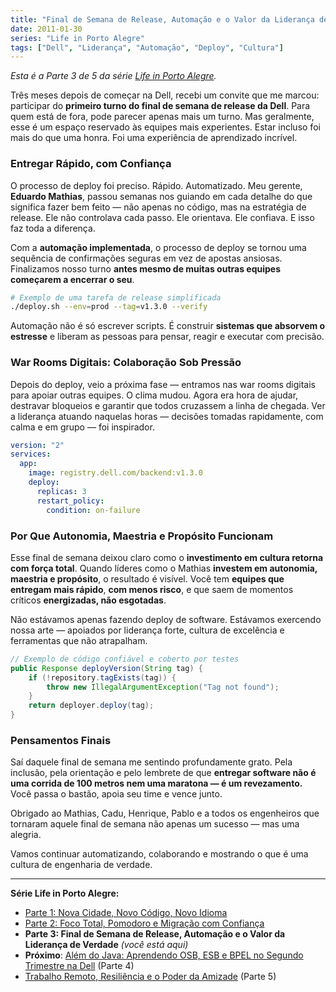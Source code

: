```yaml
---
title: "Final de Semana de Release, Automação e o Valor da Liderança de Verdade"
date: 2011-01-30
series: "Life in Porto Alegre"
tags: ["Dell", "Liderança", "Automação", "Deploy", "Cultura"]
---
```


_Esta é a Parte 3 de 5 da série [Life in Porto Alegre](/pt/series/life-in-porto-alegre/)._

Três meses depois de começar na Dell, recebi um convite que me marcou: participar do **primeiro turno do final de semana de release da Dell**. Para quem está de fora, pode parecer apenas mais um turno. Mas geralmente, esse é um espaço reservado às equipes mais experientes. Estar incluso foi mais do que uma honra. Foi uma experiência de aprendizado incrível.

### Entregar Rápido, com Confiança

O processo de deploy foi preciso. Rápido. Automatizado. Meu gerente, **Eduardo Mathias**, passou semanas nos guiando em cada detalhe do que significa fazer bem feito — não apenas no código, mas na estratégia de release. Ele não controlava cada passo. Ele orientava. Ele confiava. E isso faz toda a diferença.

Com a **automação implementada**, o processo de deploy se tornou uma sequência de confirmações seguras em vez de apostas ansiosas. Finalizamos nosso turno **antes mesmo de muitas outras equipes começarem a encerrar o seu**.

```bash
# Exemplo de uma tarefa de release simplificada
./deploy.sh --env=prod --tag=v1.3.0 --verify
```

Automação não é só escrever scripts. É construir **sistemas que absorvem o estresse** e liberam as pessoas para pensar, reagir e executar com precisão.

### War Rooms Digitais: Colaboração Sob Pressão

Depois do deploy, veio a próxima fase — entramos nas war rooms digitais para apoiar outras equipes. O clima mudou. Agora era hora de ajudar, destravar bloqueios e garantir que todos cruzassem a linha de chegada. Ver a liderança atuando naquelas horas — decisões tomadas rapidamente, com calma e em grupo — foi inspirador.

```yaml
version: "2"
services:
  app:
    image: registry.dell.com/backend:v1.3.0
    deploy:
      replicas: 3
      restart_policy:
        condition: on-failure
```

### Por Que Autonomia, Maestria e Propósito Funcionam

Esse final de semana deixou claro como o **investimento em cultura retorna com força total**. Quando líderes como o Mathias **investem em autonomia, maestria e propósito**, o resultado é visível. Você tem **equipes que entregam mais rápido**, **com menos risco**, e que saem de momentos críticos **energizadas, não esgotadas**.

Não estávamos apenas fazendo deploy de software. Estávamos exercendo nossa arte — apoiados por liderança forte, cultura de excelência e ferramentas que não atrapalham.

```java
// Exemplo de código confiável e coberto por testes
public Response deployVersion(String tag) {
    if (!repository.tagExists(tag)) {
        throw new IllegalArgumentException("Tag not found");
    }
    return deployer.deploy(tag);
}
```

### Pensamentos Finais

Saí daquele final de semana me sentindo profundamente grato. Pela inclusão, pela orientação e pelo lembrete de que **entregar software não é uma corrida de 100 metros nem uma maratona — é um revezamento.** Você passa o bastão, apoia seu time e vence junto.

Obrigado ao Mathias, Cadu, Henrique, Pablo e a todos os engenheiros que tornaram aquele final de semana não apenas um sucesso — mas uma alegria.

Vamos continuar automatizando, colaborando e mostrando o que é uma cultura de engenharia de verdade.

---

**Série Life in Porto Alegre:**

- [Parte 1: Nova Cidade, Novo Código, Novo Idioma](/pt/posts/2010-11-15-primeira-semana-dell-porto-alegre/)
- [Parte 2: Foco Total, Pomodoro e Migração com Confiança](/pt/posts/2010-12-16-migracao-foco-pomodoro-dell/)
- **Parte 3: Final de Semana de Release, Automação e o Valor da Liderança de Verdade** _(você está aqui)_
- **Próximo**: [Além do Java: Aprendendo OSB, ESB e BPEL no Segundo Trimestre na Dell](/pt/posts/2011-04-25-aprendizado-osb-esb-bpel-dell/) (Parte 4)
- [Trabalho Remoto, Resiliência e o Poder da Amizade](/pt/posts/2011-10-15-trabalho-remoto-resiliencia-e-amizade/) (Parte 5)

